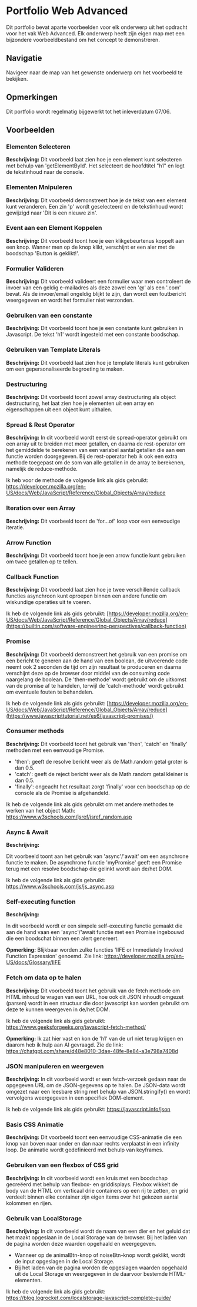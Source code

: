 # Portfolio Web Advanced
Dit portfolio bevat aparte voorbeelden voor elk onderwerp uit het opdracht voor het vak Web Advanced. Elk onderwerp heeft zijn eigen map met een bijzondere voorbeeldbestand om het concept te demonstreren.

## Navigatie
Navigeer naar de map van het gewenste onderwerp om het voorbeeld te bekijken.

## Opmerkingen
Dit portfolio wordt regelmatig bijgewerkt tot het inleverdatum 07/06.

## Voorbeelden
### Elementen Selecteren
**Beschrijving:**
Dit voorbeeld laat zien hoe je een element kunt selecteren met behulp van 'getElementById'. Het selecteert de hoofdtitel "h1" en logt de tekstinhoud naar de console.

### Elementen Mnipuleren
**Beschrijving:**
Dit voorbeeld demonstreert hoe je de tekst van een element kunt veranderen. Een zin 'p' wordt geselecteerd en de tekstinhoud wordt gewijzigd naar 'Dit is een nieuwe zin'.

### Event aan een Element Koppelen
**Beschrijving:**
Dit voorbeeld toont hoe je een klikgebeurtenus koppelt aan een knop. Wanner men op de knop klikt, verschijnt er een aler met de boodschap 'Button is geklikt!'.

### Formulier Valideren
**Beschrijving:**
Dit voorbeeld valideert een formulier waar men controleert de invoer van een geldig e-mailadres als deze zowel een '@' als een '.com' bevat. Als de invoer/email ongeldig blijkt te zijn, dan wordt een foutbericht weergegeven en wordt het formulier niet verzonden.

### Gebruiken van een constante
**Beschrijving:**
Dit voorbeeld toont hoe je een constante kunt gebruiken in Javascript. De tekst 'h1' wordt ingesteld met een constante boodschap.

### Gebruiken van Template Literals
**Beschrijving:**
Dit voorbeeld laat zien hoe je template literals kunt gebruiken om een gepersonaliseerde begroeting te maken.

### Destructuring
**Beschrijving:**
Dit voorbeeld toont zowel array destructuring als object destructuring, het laat zien hoe je elementen uit een array en eigenschappen uit een object kunt uithalen.

### Spread & Rest Operator
**Beschrijving:**
In dit voorbeeld wordt eerst de spread-operator gebruikt om een array uit te breiden met meer getallen, en daarna de rest-operator om het gemiddelde te berekenen van een variabel aantal getallen die aan een functie worden doorgegeven. Bij de rest-operator heb ik ook een extra methode toegepast om de som van alle getallen in de array te berekenen, namelijk de reduce-methode.

Ik heb voor de methode de volgende link als gids gebruikt: https://developer.mozilla.org/en-US/docs/Web/JavaScript/Reference/Global_Objects/Array/reduce

### Iteration over een Array
**Beschrijving:**
Dit voorbeeld toont de 'for...of' loop voor een eenvoudige iteratie.

### Arrow Function
**Beschrijving:**
Dit voorbeeld toont hoe je een arrow functie kunt gebruiken om twee getallen op te tellen.

### Callback Function
**Beschrijving:**
Dit voorbeeld laat zien hoe je twee verschillende callback functies asynchroon kunt oproepen binnen een andere functie om wiskundige operaties uit te voeren.

Ik heb de volgende link als gids gebruikt: [https://developer.mozilla.org/en-US/docs/Web/JavaScript/Reference/Global_Objects/Array/reduce](https://builtin.com/software-engineering-perspectives/callback-function)

### Promise
**Beschrijving:**
Dit voorbeeld demonstreert het gebruik van een promise om een bericht te generen aan de hand van een boolean, de uitvoerende code neemt ook 2 seconden de tijd om zijn resultaat te produceren en daarna verschijnt deze op de browser door middel van de consuming code naargelang de boolean.
De 'then-methode' wordt gebruikt om de uitkomst van de promise af te handelen, terwijl de 'catch-methode' wordt gebruikt om eventuele fouten te behandelen.

Ik heb de volgende link als gids gebruikt: [https://developer.mozilla.org/en-US/docs/Web/JavaScript/Reference/Global_Objects/Array/reduce](https://www.javascripttutorial.net/es6/javascript-promises/)

### Consumer methods
**Beschrijving:**
Dit voorbeeld toont het gebruik van 'then', 'catch' en 'finally' methoden met een eenvoudige Promise.
- 'then': geeft de resolve bericht weer als de Math.random getal groter is dan 0.5.
- 'catch': geeft de reject bericht weer als de Math.random getal kleiner is dan 0.5.
- 'finally': ongeacht het resultaat zorgt 'finally' voor een boodschap op de console als de Promise is afgehandeld.

Ik heb de volgende link als gids gebruikt om met andere methodes te werken van het object Math: https://www.w3schools.com/jsref/jsref_random.asp

### Async & Await
**Beschrijving:**

Dit voorbeeld toont aan het gebruik van 'async'/'await' om een asynchrone functie te maken. De asynchrone functie 'myPromise' geeft een Promise terug met een resolve boodschap die gelinkt wordt aan de/het DOM.

Ik heb de volgende link als gids gebruikt: https://www.w3schools.com/js/js_async.asp

### Self-executing function
**Beschrijving:**

In dit voorbeeld wordt er een simpele self-executing functie gemaakt die aan de hand vaan een 'async'/'await functie met een Promise ingebouwd die een boodschat binnen een alert genereert.

**Opmerking:**
Blijkbaar worden zulke functies 'IIFE or Immediately Invoked Function Expression' genoemd. Zie link: https://developer.mozilla.org/en-US/docs/Glossary/IIFE

### Fetch om data op te halen
**Beschrijving:**
Dit voorbeeld toont het gebruik van de fetch methode om HTML inhoud te vragen van een URL, hoe ook dit JSON inhoudt omgezet (parsen) wordt in een structuur die door javascript kan worden gebruikt om deze te kunnen weergeven in de/het DOM.

Ik heb de volgende link als gids gebruikt: https://www.geeksforgeeks.org/javascript-fetch-method/

**Opmerking:**
Ik zat hier vast en kon de 'h1' van de url niet terug krijgen en daarom heb ik hulp aan AI gevraagd. Zie de link: https://chatgpt.com/share/d48e8010-3dae-48fe-8e84-a3e798a7408d

### JSON manipuleren en weergeven
**Beschrijving:**
In dit voorbeeld wordt er een fetch-verzoek gedaan naar de opgegeven URL om de JSON-gegevens op te halen. De JSON-data wordt omgezet naar een leesbare string met behulp van JSON.stringify() en wordt vervolgens weergegeven in een specifiek DOM-element.

Ik heb de volgende link als gids gebruikt: https://javascript.info/json

### Basis CSS Animatie
**Beschrijving:**
Dit voorbeeld toont een eenvoudige CSS-animatie die een knop van boven naar onder en dan naar rechts verplaatst in een infinity loop. De animatie wordt gedefinieerd met behulp van keyframes.

### Gebruiken van een flexbox of CSS grid
**Beschrijving:**
In dit voorbeeld wordt een kruis met een boodschap gecreëerd met behulp van flexbox- en griddisplays. Flexbox wikkelt de body van de HTML om verticaal drie containers op een rij te zetten, en grid verdeelt binnen elke container zijn eigen items over het gekozen aantal kolommen en rijen.

### Gebruik van LocalStorage
**Beschrijving:**
In dit voorbeeld wordt de naam van een dier en het geluid dat het maakt opgeslaan in de Local Storage van de browser. Bij het laden van de pagina worden deze waarden opgehaald en weergegeven.
- Wanneer op de animalBtn-knop of noiseBtn-knop wordt geklikt, wordt de input opgeslagen in de Local Storage.
- Bij het laden van de pagina worden de opgeslagen waarden opgehaald uit de Local Storage en weergegeven in de daarvoor bestemde HTML-elementen.

Ik heb de volgende link als gids gebruikt: https://blog.logrocket.com/localstorage-javascript-complete-guide/
